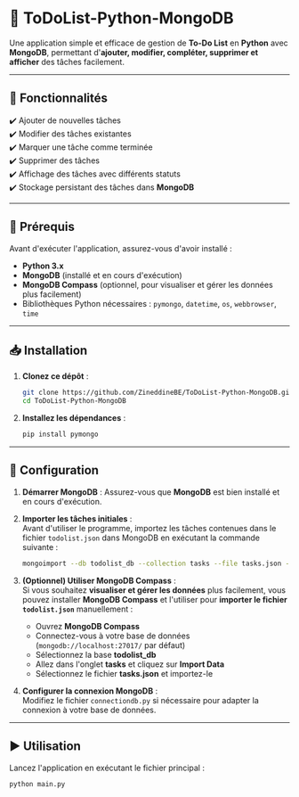 # 📝 ToDoList-Python-MongoDB

Une application simple et efficace de gestion de **To-Do List** en **Python** avec **MongoDB**, permettant d'**ajouter, modifier, compléter, supprimer et afficher** des tâches facilement.

---

## 🚀 Fonctionnalités

✔️ Ajouter de nouvelles tâches  
✔️ Modifier des tâches existantes  
✔️ Marquer une tâche comme terminée  
✔️ Supprimer des tâches  
✔️ Affichage des tâches avec différents statuts  
✔️ Stockage persistant des tâches dans **MongoDB**  

---

## 📌 Prérequis

Avant d'exécuter l'application, assurez-vous d'avoir installé :

- **Python 3.x**  
- **MongoDB** (installé et en cours d'exécution)  
- **MongoDB Compass** (optionnel, pour visualiser et gérer les données plus facilement)  
- Bibliothèques Python nécessaires : `pymongo`, `datetime`, `os`, `webbrowser`, `time`

---

## 📥 Installation

1. **Clonez ce dépôt** :
    ```bash
    git clone https://github.com/ZineddineBE/ToDoList-Python-MongoDB.git
    cd ToDoList-Python-MongoDB
    ```

2. **Installez les dépendances** :
    ```bash
    pip install pymongo
    ```

---

## 🔧 Configuration

1. **Démarrer MongoDB** : Assurez-vous que **MongoDB** est bien installé et en cours d'exécution.  
2. **Importer les tâches initiales** :  
   Avant d'utiliser le programme, importez les tâches contenues dans le fichier `todolist.json` dans MongoDB en exécutant la commande suivante :

    ```bash
    mongoimport --db todolist_db --collection tasks --file tasks.json --jsonArray
    ```

3. **(Optionnel) Utiliser MongoDB Compass** :  
   Si vous souhaitez **visualiser et gérer les données** plus facilement, vous pouvez installer **MongoDB Compass** et l'utiliser pour **importer le fichier `todolist.json`** manuellement :
   - Ouvrez **MongoDB Compass**  
   - Connectez-vous à votre base de données (`mongodb://localhost:27017/` par défaut)  
   - Sélectionnez la base **todolist_db**  
   - Allez dans l'onglet **tasks** et cliquez sur **Import Data**  
   - Sélectionnez le fichier **tasks.json** et importez-le  

4. **Configurer la connexion MongoDB** :  
   Modifiez le fichier `connectiondb.py` si nécessaire pour adapter la connexion à votre base de données.

---

## ▶️ Utilisation

Lancez l'application en exécutant le fichier principal :

```bash
python main.py
